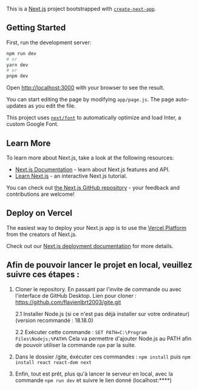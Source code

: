 This is a [Next.js](https://nextjs.org/) project bootstrapped with [`create-next-app`](https://github.com/vercel/next.js/tree/canary/packages/create-next-app).

## Getting Started

First, run the development server:

```bash
npm run dev
# or
yarn dev
# or
pnpm dev
```

Open [http://localhost:3000](http://localhost:3000) with your browser to see the result.

You can start editing the page by modifying `app/page.js`. The page auto-updates as you edit the file.

This project uses [`next/font`](https://nextjs.org/docs/basic-features/font-optimization) to automatically optimize and load Inter, a custom Google Font.

## Learn More

To learn more about Next.js, take a look at the following resources:

- [Next.js Documentation](https://nextjs.org/docs) - learn about Next.js features and API.
- [Learn Next.js](https://nextjs.org/learn) - an interactive Next.js tutorial.

You can check out [the Next.js GitHub repository](https://github.com/vercel/next.js/) - your feedback and contributions are welcome!

## Deploy on Vercel

The easiest way to deploy your Next.js app is to use the [Vercel Platform](https://vercel.com/new?utm_medium=default-template&filter=next.js&utm_source=create-next-app&utm_campaign=create-next-app-readme) from the creators of Next.js.

Check out our [Next.js deployment documentation](https://nextjs.org/docs/deployment) for more details.


## Afin de pouvoir lancer le projet en local, veuillez suivre ces étapes :

1. Cloner le repository.
     En passant par l'invite de commande ou avec l'interface de GitHub Desktop.
     Lien pour cloner : https://github.com/flavienlbrt2003/gite.git

     2.1 Installer Node.js (si ce n'est pas déjà installer sur votre ordinateur)
     (version recommandé : 18.18.0)
     
     2.2 Exécuter cette commande : `SET PATH=C:\Program Files\Nodejs;%PATH%`
     Cela va permettre d'ajouter Node.js au PATH afin de pouvoir utiliser la commande `npm` par la suite.

3. Dans le dossier /gite, éxécuter ces commandes : `npm install` puis `npm install react react-dom next`

4. Enfin, tout est prêt, plus qu'à lancer le serveur en local, avec la commande `npm run dev` et suivre le lien donné
     (localhost:****)
   
